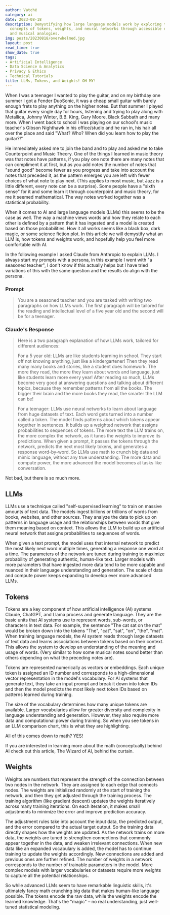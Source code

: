 ```yaml
---
author: Vatché
category: ai
date: 2023-08-18
description: Demystifying how large language models work by exploring the fundamental
  concepts of tokens, weights, and neural networks through accessible explanations
  and musical analogies.
img: posts/20230818/overwhelmed.jpg
layout: post
read_time: true
show_date: true
tags:
- Artificial Intelligence
- Data Science & Analytics
- Privacy & Ethics
- Technical Tutorials
title: LLMs, Tokens, and Weights! OH MY!
---
```


When I was a teenager I wanted to play the guitar, and on my birthday one summer I got a Fender DuoSonic, it was a cheap small guitar with barely enough frets to play anything on the higher notes. But that summer I played that guitar every single day for hours, listening and trying to play along with Metallica, Johnny Winter, B.B. King, Gary Moore, Black Sabbath and many more. When I went back to school I was playing on our school's music teacher's Gibson Nighthawk in his office/studio and he ran in, his hair all over the place and said "What? Who? When did you learn how to play the guitar?!"

He immediately asked me to join the band and to play and asked me to take Counterpoint and Music Theory. One of the things I learned in music theory was that notes have patterns, if you play one note there are many notes that can compliment it at first, but as you add notes the number of notes that "sound good" become fewer as you progress and take into account the notes that preceded it, as the pattern emerges you are left with fewer choices of what note to play next. (This applies to most music, but Jazz is a little different, every note can be a surprise). Some people have a "sixth sense" for it and some learn it through counterpoint and music theory, for me it seemed mathematical. The way notes worked together was a statistical probability.

When it comes to AI and large language models (LLMs) this seems to be the case as well. The way a machine views words and how they relate to each other is defined by a pattern that it has ingested and a model is created based on those probabilities. How it all works seems like a black box, dark magic, or some science fiction plot. In this article we will demystify what an LLM is, how tokens and weights work, and hopefully help you feel more comfortable with AI.

In the following example I asked Claude from Anthropic to explain LLMs. I always start my prompts with a persona, in this example I went with "a seasoned teacher", I don't know if this actually helps but I have tried variations of this with the same question and the results do align with the persona.

### Prompt

> You are a seasoned teacher and you are tasked with writing two paragraphs on how LLMs work. The first paragraph will be tailored for the reading and intellectual level of a five year old and the second will be for a teenager.

### Claude's Response

> Here is a two paragraph explanation of how LLMs work, tailored for different audiences:
>
> For a 5 year old: LLMs are like students learning in school. They start off not knowing anything, just like a kindergartener! Then they read many many books and stories, like a student does homework. The more they read, the more they learn about words and language, just like students learn more every year! After reading so much, LLMs become very good at answering questions and talking about different topics, because they remember patterns from all the books. The bigger their brain and the more books they read, the smarter the LLM can be!
>
> For a teenager: LLMs use neural networks to learn about language from huge datasets of text. Each word gets turned into a number called a token. The model finds patterns about which tokens appear together in sentences. It builds up a weighted network that assigns probabilities to sequences of tokens. The more text the LLM trains on, the more complex the network, as it tunes the weights to improve its predictions. When given a prompt, it passes the tokens through the network, predicts the next most likely tokens, and generates a response word-by-word. So LLMs use math to crunch big data and mimic language, without any true understanding. The more data and compute power, the more advanced the model becomes at tasks like conversation.

Not bad, but there is so much more.

## LLMs

LLMs use a technique called "self-supervised learning" to train on massive amounts of text data. The models ingest billions or trillions of words from books, websites, and other sources. They analyze the data to pick up on patterns in language usage and the relationships between words that give them meaning based on context. This allows the LLM to build up an artificial neural network that assigns probabilities to sequences of words.

When given a text prompt, the model uses that internal network to predict the most likely next word multiple times, generating a response one word at a time. The parameters of the network are tuned during training to maximize probability of generating authentic, human-like text. Larger models with more parameters that have ingested more data tend to be more capable and nuanced in their language understanding and generation. The scale of data and compute power keeps expanding to develop ever more advanced LLMs.

## Tokens

Tokens are a key component of how artificial intelligence (AI) systems Claude, ChatGPT, and Llama process and generate language. They are the basic units that AI systems use to represent words, sub-words, or characters in text data. For example, the sentence "The cat sat on the mat" would be broken down into the tokens "The", "cat", "sat", "on", "the", "mat". When training language models, the AI system reads through large datasets of text data and learns associations between tokens based on their context. This allows the system to develop an understanding of the meaning and usage of words. (Very similar to how some musical notes sound better than others depending on what the preceding notes are).

Tokens are represented numerically as vectors or embeddings. Each unique token is assigned an ID number and corresponds to a high-dimensional vector representation in the model's vocabulary. For AI systems that generate text, they take an input prompt and break it down into token IDs and then the model predicts the most likely next token IDs based on patterns learned during training.

The size of the vocabulary determines how many unique tokens are available. Larger vocabularies allow for greater diversity and complexity in language understanding and generation. However, they also require more data and computational power during training. So when you see tokens in an LLM comparison chart, this is what they are highlighting.

All of this comes down to math? YES!

If you are interested in learning more about the math (conceptually) behind AI check out this article, The Wizard of AI, behind the curtain.

## Weights

Weights are numbers that represent the strength of the connection between two nodes in the network. They are assigned to each edge that connects nodes. The weights are initialized randomly at the start of training the network, and then they get adjusted through the training process. The training algorithm (like gradient descent) updates the weights iteratively across many training iterations. On each iteration, it makes small adjustments to minimize the error and improve prediction accuracy.

The adjustment rules take into account the input data, the predicted output, and the error compared to the actual target output. So the training data directly shapes how the weights are updated. As the network trains on more data, the weights are tuned to strengthen connections that commonly appear together in the data, and weaken irrelevant connections. When new data like an expanded vocabulary is added, the model has to continue training to update the weights accordingly. New connections are added and previous ones are further refined. The number of weights in a network corresponds to the number of trainable parameters in the model. More complex models with larger vocabularies or datasets require more weights to capture all the potential relationships.

So while advanced LLMs seem to have remarkable linguistic skills, it's ultimately fancy math crunching big data that makes human-like language possible. The tokens encode the raw data, while the weights encode the learned knowledge. That's the "magic" – no real understanding, just well-tuned statistical modeling.